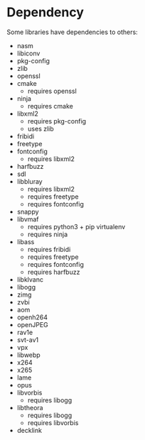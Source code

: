 # Dependency
Some libraries have dependencies to others:
- nasm
- libiconv
- pkg-config
- zlib
- openssl
- cmake
    - requires openssl
- ninja
    - requires cmake
- libxml2
    - requires pkg-config
    - uses zlib
- fribidi
- freetype
- fontconfig
    - requires libxml2
- harfbuzz
- sdl
- libbluray
    - requires libxml2
    - requires freetype
    - requires fontconfig
- snappy
- libvmaf
    - requires python3 + pip virtualenv
    - requires ninja
- libass
    - requires fribidi
    - requires freetype
    - requires fontconfig
    - requires harfbuzz
- libklvanc
- libogg
- zimg
- zvbi
- aom
- openh264
- openJPEG
- rav1e
- svt-av1
- vpx
- libwebp
- x264
- x265
- lame
- opus
- libvorbis
    - requires libogg
- libtheora
    - requires libogg
    - requires libvorbis
- decklink
